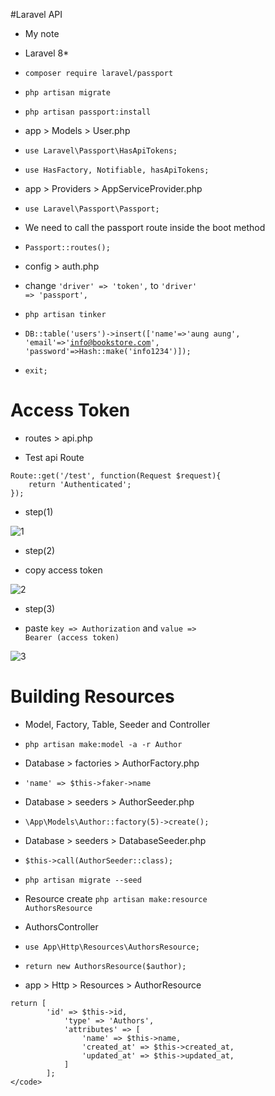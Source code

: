 #Laravel API

* My note
* Laravel 8*

* <code>composer require laravel/passport</code>

* <code>php artisan migrate</code>

* <code>php artisan passport:install</code>

* app > Models > User.php

* <code>use Laravel\Passport\HasApiTokens;</code>

* <code>use HasFactory, Notifiable, hasApiTokens;</code>

* app > Providers > AppServiceProvider.php

* <code>use Laravel\Passport\Passport;</code>

* We need to call the passport route inside the boot method

* <code>Passport::routes();</code>

* config > auth.php

* change <code>'driver' => 'token',</code> to <code>'driver' => 'passport',</code>

* <code>php artisan tinker</code>

* <code>DB::table('users')->insert(['name'=>'aung aung', 'email'=>'info@bookstore.com', 'password'=>Hash::make('info1234')]);</code>

* <code>exit;</code>

# Access Token

* routes > api.php

* Test api Route

```
Route::get('/test', function(Request $request){
    return 'Authenticated';
});
```

* step(1)

<img src="https://i.ibb.co/yk6P4BF/1.png" alt="1" border="0">

* step(2)

* copy access token

<img src="https://i.ibb.co/TPwfWSJ/2.png" alt="2" border="0">

* step(3)

* paste <code>key => Authorization</code> and <code>value => Bearer (access token)</code>

<img src="https://i.ibb.co/G5CzfbH/3.png" alt="3" border="0">

# Building Resources

* Model, Factory, Table, Seeder and Controller

* <code>php artisan make:model -a -r Author</code>

* Database > factories > AuthorFactory.php

* <code>'name' => $this->faker->name</code>

* Database > seeders > AuthorSeeder.php

* <code>\App\Models\Author::factory(5)->create();</code>

* Database > seeders > DatabaseSeeder.php

* <code>$this->call(AuthorSeeder::class);</code>

* <code>php artisan migrate --seed</code>

* Resource create <code>php artisan make:resource AuthorsResource</code>

* AuthorsController

* <code>use App\Http\Resources\AuthorsResource;</code>

* <code>return new AuthorsResource($author);</code>

* app > Http > Resources > AuthorResource

```
return [
        'id' => $this->id,
            'type' => 'Authors',
            'attributes' => [
                'name' => $this->name,
                'created_at' => $this->created_at,
                'updated_at' => $this->updated_at,
            ]
        ];
</code>
```
